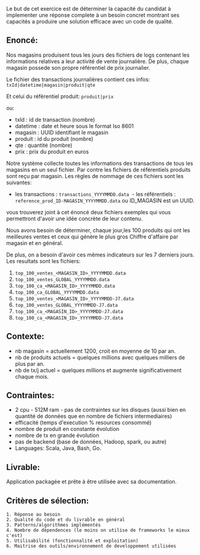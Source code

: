 Le but de cet exercice est de déterminer la capacité du candidat à implementer une réponse complete à un besoin concret montrant ses capacités a produire une solution efficace avec un code de qualité. 


Enoncé:
--------

Nos magasins produisent tous les jours des fichiers de logs contenant les informations relatives a leur activité de vente journalière. De plus, chaque magasin possede son propre référentiel de prix journalier.


Le fichier des transactions journalières contient ces infos: `txId|datetime|magasin|produit|qte`
 
Et celui du référentiel produit: `produit|prix`

ou:
 - txId : id de transaction (nombre)
 - datetime : date et heure sous le format Iso 8601
 - magasin : UUID identifiant le magasin
 - produit : id du produit (nombre)
 - qte : quantité (nombre)  
 - prix : prix du produit en euros

Notre système collecte toutes les informations des transactions de tous les magasins en un seul fichier.
Par contre les fichiers de référentiels produits sont reçu par magasin.
Les règles de nommage de ces fichiers sont les suivantes:

  - les transactions : `transactions_YYYYMMDD.data`
  - les référentiels : `reference_prod_ID-MAGASIN_YYYYMMDD.data` ou ID_MAGASIN est un UUID.

vous trouverez joint à cet énoncé deux fichiers exemples qui vous permettront d'avoir une idée concrète de leur contenu.

Nous avons besoin de déterminer, chaque jour,les 100 produits qui ont les meilleures ventes et ceux qui génère le plus gros Chiffre d'affaire par magasin et en général.

De plus, on a besoin d'avoir ces mêmes indicateurs sur les 7 derniers jours.
Les resultats sont les fichiers:
	
1. `top_100_ventes_<MAGASIN_ID>_YYYYMMDD.data` 
2. `top_100_ventes_GLOBAL_YYYYMMDD.data`
3. `top_100_ca_<MAGASIN_ID>_YYYYMMDD.data`
4. `top_100_ca_GLOBAL_YYYYMMDD.data`
5. `top_100_ventes_<MAGASIN_ID>_YYYYMMDD-J7.data` 
6. `top_100_ventes_GLOBAL_YYYYMMDD-J7.data`
7. `top_100_ca_<MAGASIN_ID>_YYYYMMDD-J7.data`
8. `top_100_ca_<MAGASIN_ID>_YYYYMMDD-J7.data`

Contexte:
---------
	
* nb magasin = actuellement 1200, croit en moyenne de 10 par an.
* nb de produits actuels = quelques millions avec quelques milliers de plus par an.
* nb de tx/j actuel = quelques millions et augmente significativement chaque mois.

Contraintes:
------------

* 2 cpu - 512M ram - pas de contraintes sur les disques (aussi bien en quantité de données que en nombre de fichiers intermediaires)
* efficacité (temps d'execution % resources consommé)
* nombre de produit en constante évolution
* nombre de tx en grande évolution
* pas de backend (base de données, Hadoop, spark, ou autre)
* Languages: Scala, Java, Bash, Go.

Livrable:
----------

Application packagée et prête à être utilisée avec sa documentation.


Critères de sélection:
----------------------

	1. Réponse au besoin
	2. Qualité du code et du livrable en général
	3. Patterns/algorithmes implémentés
	4. Nombre de dépendences (le moins on utilise de frameworks le mieux c'est)
	5. Utilisabilité (fonctionnalité et exploitation)
	6. Maitrise des outils/environnement de developpement utilisées

